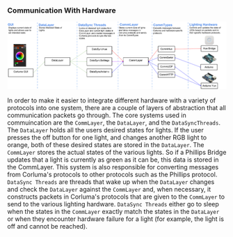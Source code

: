 ### <a name="hardware-comm">Communication With Hardware</a>

![Hardware Communication](../resources/CorlumaMessagingProtocol.png "Hardware Communication")

In order to make it easier to integrate different hardware with a variety of protocols into one system, there are a couple of layers of abstraction that all communication packets go through. The core systems used in commuincation are the `CommLayer`, the `DataLayer`, and the `DataSyncThreads`. The `DataLayer` holds all the users desired states for lights. If the user presses the off button for one light, and changes another RGB light to orange, both of these desired states are stored in the `DataLayer`. The `CommLayer` stores the actual states of the various lights. So if a Phillips Bridge updates that a light is currently as green as it can be, this data is stored in the CommLayer. This system is also responsible for converting messages from Corluma's protocols to other protocols such as the Phillips protocol. `DataSync Threads` are threads that wake up when the `DataLayer` changes and check the `DataLayer` against the `CommLayer` and, when necessary, it constructs packets in Corluma's protocols that are given to the `CommLayer` to send to the various lighting hardware. `DataSync Threads` either go to sleep when the states in the `CommLayer` exactly match the states in the `DataLayer` or when they encounter hardware failure for a light (for example, the light is off and cannot be reached). 


